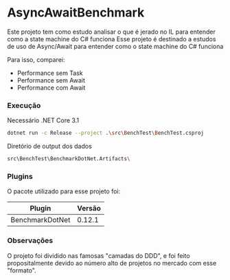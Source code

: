# AsyncAwaitBenchmark

Este projeto tem como estudo analisar o que é jerado no IL para entender como a state machine do C# funciona 
Esse projeto é destinado a estudos de uso de Async/Await para entender como o state machine do C# funciona

Para isso, comparei:
  - Performance sem Task
  - Performance sem Await
  - Performance com Await

### Execução

Necessário .NET Core 3.1 
```sh
dotnet run -c Release --project .\src\BenchTest\BenchTest.csproj
```

Diretório de output dos dados
```sh
src\BenchTest\BenchmarkDotNet.Artifacts\
```

### Plugins

O pacote utilizado para esse projeto foi:

| Plugin | Versão |
| ------ | ------ |
| BenchmarkDotNet | 0.12.1 |

### Observações

O projeto foi dividido nas famosas "camadas do DDD", e foi feito propositalmente devido ao número alto de projetos no mercado com esse "formato".
